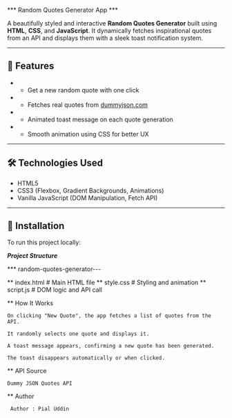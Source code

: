 *** Random Quotes Generator App ***

A beautifully styled and interactive **Random Quotes Generator** built using **HTML**, **CSS**, and **JavaScript**.
It dynamically fetches inspirational quotes from an API and displays them with a sleek toast notification system.

---

## 🚀 Features

- * Get a new random quote with one click
- * Fetches real quotes from [dummyjson.com](https://dummyjson.com/quotes)
- * Animated toast message on each quote generation
- * Smooth animation using CSS for better UX

---

## 🛠 Technologies Used

- HTML5
- CSS3 (Flexbox, Gradient Backgrounds, Animations)
- Vanilla JavaScript (DOM Manipulation, Fetch API)

---


## 🔧 Installation

To run this project locally:

***Project Structure***

*** random-quotes-generator---

 ** index.html         # Main HTML file
 ** style.css          # Styling and animation
 ** script.js          # DOM logic and API call

** How It Works

    On clicking "New Quote", the app fetches a list of quotes from the API.

    It randomly selects one quote and displays it.

    A toast message appears, confirming a new quote has been generated.

    The toast disappears automatically or when clicked.

** API Source

    Dummy JSON Quotes API
** Author

     Author : Pial Uddin
